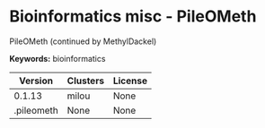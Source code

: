 # Bioinformatics misc - PileOMeth

PileOMeth (continued by MethylDackel)

**Keywords:** bioinformatics



| Version | Clusters | License |
| ------- | -------- | ------- |
| 0.1.13 | milou | None |
| .pileometh | None | None |
